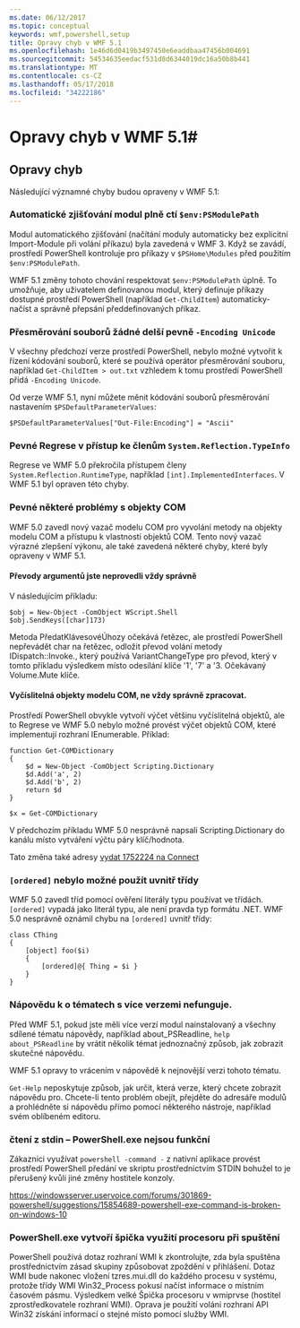 ```yaml
---
ms.date: 06/12/2017
ms.topic: conceptual
keywords: wmf,powershell,setup
title: Opravy chyb v WMF 5.1
ms.openlocfilehash: 1e46d6d0419b3497450e6eaddbaa47456b004691
ms.sourcegitcommit: 54534635eedacf531d8d6344019dc16a50b8b441
ms.translationtype: MT
ms.contentlocale: cs-CZ
ms.lasthandoff: 05/17/2018
ms.locfileid: "34222186"
---
```

# <a name="bug-fixes-in-wmf-51"></a>Opravy chyb v WMF 5.1#

## <a name="bug-fixes"></a>Opravy chyb ##

Následující významné chyby budou opraveny v WMF 5.1:

### <a name="module-auto-discovery-fully-honors-envpsmodulepath"></a>Automatické zjišťování modul plně ctí `$env:PSModulePath` ###

Modul automatického zjišťování (načítání moduly automaticky bez explicitní Import-Module při volání příkazu) byla zavedená v WMF 3.
Když se zavádí, prostředí PowerShell kontroluje pro příkazy v `$PSHome\Modules` před použitím `$env:PSModulePath`.

WMF 5.1 změny tohoto chování respektovat `$env:PSModulePath` úplně.
To umožňuje, aby uživatelem definovanou modul, který definuje příkazy dostupné prostředí PowerShell (například `Get-ChildItem`) automaticky-načíst a správně přepsání předdefinovaných příkaz.

### <a name="file-redirection-no-longer-hard-codes--encoding-unicode"></a>Přesměrování souborů žádné delší pevně `-Encoding Unicode` ###

V všechny předchozí verze prostředí PowerShell, nebylo možné vytvořit k řízení kódování souborů, které se používá operátor přesměrování souboru, například `Get-ChildItem > out.txt` vzhledem k tomu prostředí PowerShell přidá `-Encoding Unicode`.

Od verze WMF 5.1, nyní můžete měnit kódování souborů přesměrování nastavením `$PSDefaultParameterValues`:

```
$PSDefaultParameterValues["Out-File:Encoding"] = "Ascii"
```

### <a name="fixed-a-regression-in-accessing-members-of-systemreflectiontypeinfo"></a>Pevné Regrese v přístup ke členům `System.Reflection.TypeInfo` ###

Regrese ve WMF 5.0 překročila přístupem členy `System.Reflection.RuntimeType`, například `[int].ImplementedInterfaces`.
V WMF 5.1 byl opraven této chyby.


### <a name="fixed-some-issues-with-com-objects"></a>Pevné některé problémy s objekty COM ###

WMF 5.0 zavedl nový vazač modelu COM pro vyvolání metody na objekty modelu COM a přístupu k vlastnosti objektů COM.
Tento nový vazač výrazné zlepšení výkonu, ale také zavedená některé chyby, které byly opraveny v WMF 5.1.

#### <a name="argument-conversions-were-not-always-performed-correctly"></a>Převody argumentů jste neprovedli vždy správně ####

V následujícím příkladu:

```
$obj = New-Object -ComObject WScript.Shell
$obj.SendKeys([char]173)
```

Metoda PředatKlávesovéÚhozy očekává řetězec, ale prostředí PowerShell nepřevádět char na řetězec, odložit převod volání metody IDispatch::Invoke., který používá VariantChangeType pro převod, který v tomto příkladu výsledkem místo odesílání klíče '1', '7' a '3. Očekávaný Volume.Mute klíče.

#### <a name="enumerable-com-objects-not-always-handled-correctly"></a>Vyčíslitelná objekty modelu COM, ne vždy správně zpracovat. ####

Prostředí PowerShell obvykle vytvoří výčet většinu vyčíslitelná objektů, ale to Regrese ve WMF 5.0 nebylo možné provést výčet objektů COM, které implementují rozhraní IEnumerable.  Příklad:

```
function Get-COMDictionary
{
    $d = New-Object -ComObject Scripting.Dictionary
    $d.Add('a', 2)
    $d.Add('b', 2)
    return $d
}

$x = Get-COMDictionary
```

V předchozím příkladu WMF 5.0 nesprávně napsali Scripting.Dictionary do kanálu místo vytváření výčtu páry klíč/hodnota.

Tato změna také adresy [vydat 1752224 na Connect](https://connect.microsoft.com/PowerShell/feedback/details/1752224)

### <a name="ordered-was-not-allowed-inside-classes"></a>`[ordered]` nebylo možné použít uvnitř třídy ###

WMF 5.0 zavedl tříd pomocí ověření literály typu používat ve třídách.
`[ordered]` vypadá jako literál typu, ale není pravda typ formátu .NET.
WMF 5.0 nesprávně oznámil chybu na `[ordered]` uvnitř třídy:

```
class CThing
{
    [object] foo($i)
    {
        [ordered]@{ Thing = $i }
    }
}
```


### <a name="help-on-about-topics-with-multiple-versions-does-not-work"></a>Nápovědu k o tématech s více verzemi nefunguje. ###

Před WMF 5.1, pokud jste měli více verzí modul nainstalovaný a všechny sdílené tématu nápovědy, například about_PSReadline, `help about_PSReadline` by vrátit několik témat jednoznačný způsob, jak zobrazit skutečné nápovědu.

WMF 5.1 opravy to vrácením v nápovědě k nejnovější verzi tohoto tématu.

`Get-Help` neposkytuje způsob, jak určit, která verze, který chcete zobrazit nápovědu pro.
Chcete-li tento problém obejít, přejděte do adresáře modulů a prohlédněte si nápovědu přímo pomocí některého nástroje, například svém oblíbeném editoru.

### <a name="powershellexe-reading-from-stdin-stopped-working"></a>čtení z stdin – PowerShell.exe nejsou funkční

Zákazníci využívat `powershell -command -` z nativní aplikace provést prostředí PowerShell předání ve skriptu prostřednictvím STDIN bohužel to je přerušený kvůli jiné změny hostitele konzoly.

https://windowsserver.uservoice.com/forums/301869-powershell/suggestions/15854689-powershell-exe-command-is-broken-on-windows-10

### <a name="powershellexe-creates-spike-in-cpu-usage-on-startup"></a>PowerShell.exe vytvoří špička využití procesoru při spuštění

PowerShell používá dotaz rozhraní WMI k zkontrolujte, zda byla spuštěna prostřednictvím zásad skupiny způsobovat zpoždění v přihlášení.
Dotaz WMI bude nakonec vložení tzres.mui.dll do každého procesu v systému, protože třídy WMI Win32_Process pokusí načíst informace o místním časovém pásmu.
Výsledkem velké Špička procesoru v wmiprvse (hostitel zprostředkovatele rozhraní WMI).
Oprava je použití volání rozhraní API Win32 získání informací o stejné místo pomocí služby WMI.
